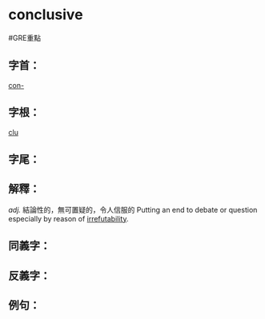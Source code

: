 # conclusive

#GRE重點
## 字首：
[con-](/Root%20Prefix%20and%20Suffix/C/con-.md)
## 字根：
[clu](/Root%20Prefix%20and%20Suffix/C/clu.md)
## 字尾：


## 解釋：
*adj.*
結論性的，無可置疑的，令人信服的
Putting an end to debate or question especially by reason of [irrefutability](/Vocabulary/I/irrefutability.md).

## 同義字：

## 反義字：

## 例句：

